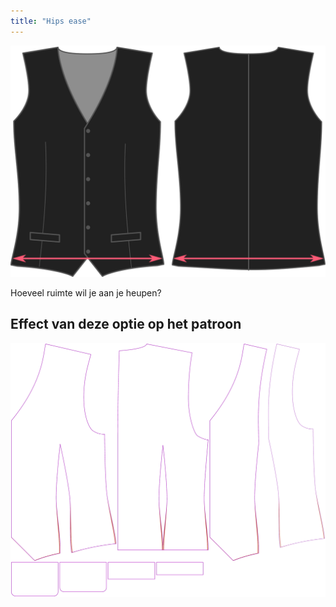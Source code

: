 ```yaml
---
title: "Hips ease"
---
```


![Overwijdte heup](hipsease.svg)

Hoeveel ruimte wil je aan je heupen?

## Effect van deze optie op het patroon

![Deze afbeelding toont het effect van deze optie door meerdere varianten die een andere waarde hebben voor deze optie te vervangen](wahid_hipsease_sample.svg "Effect van deze optie op het patroon")
